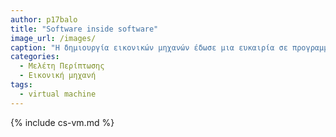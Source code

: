 ```yaml
---
author: p17balo
title: "Software inside software"
image_url: /images/
caption: "Η δημιουργία εικονικών μηχανών έδωσε μια ευκαιρία σε προγραμματιστές και ερευνητές να δημιουργούν πιο πολύπλοκα συστήματα με μικρότερο ρίσκο."
categories:
  - Μελέτη Περίπτωσης
  - Εικονική μηχανή
tags:
  - virtual machine
---
```


{% include cs-vm.md %}


